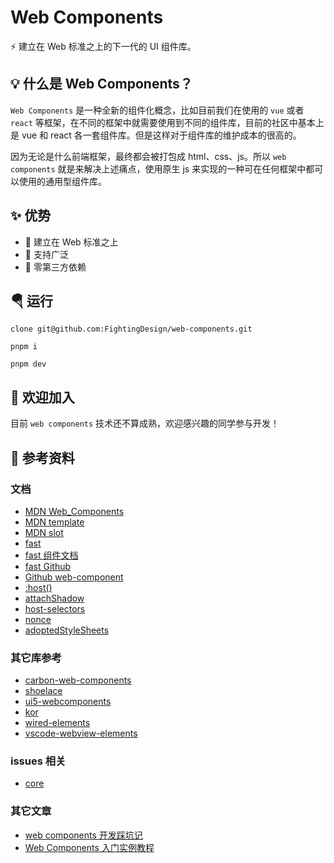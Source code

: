 # Web Components

⚡ 建立在 Web 标准之上的下一代的 UI 组件库。

## 💡 什么是 Web Components？

`Web Components` 是一种全新的组件化概念，比如目前我们在使用的 `vue` 或者 `react` 等框架，在不同的框架中就需要使用到不同的组件库，目前的社区中基本上是 vue 和 react 各一套组件库。但是这样对于组件库的维护成本的很高的。

因为无论是什么前端框架，最终都会被打包成 html、css、js。所以 `web components` 就是来解决上述痛点，使用原生 js 来实现的一种可在任何框架中都可以使用的通用型组件库。

## ✨ 优势

- 💪 建立在 Web 标准之上
- 🐆 支持广泛
- 🦩 零第三方依赖

## 🪂 运行

```shell
clone git@github.com:FightingDesign/web-components.git

pnpm i

pnpm dev
```

## 🤟 欢迎加入

目前 `web components` 技术还不算成熟，欢迎感兴趣的同学参与开发！

## 🚀 参考资料

### 文档

- [MDN Web_Components](https://developer.mozilla.org/zh-CN/docs/Web/Web_Components)
- [MDN template](https://developer.mozilla.org/zh-CN/docs/Web/HTML/Element/template)
- [MDN slot](https://developer.mozilla.org/zh-CN/docs/Web/HTML/Element/slot)
- [fast](https://www.fast.design/docs/integrations/vite)
- [fast 组件文档](https://explore.fast.design/components/fast-button)
- [fast Github](https://github.com/microsoft/fast)
- [Github web-component](https://github.com/topics/web-component)
- [:host()](https://developer.mozilla.org/zh-CN/docs/Web/CSS/:host_function)
- [attachShadow](https://developer.mozilla.org/zh-CN/docs/Web/API/Element/attachShadow)
- [host-selectors](https://github.com/mdn/web-components-examples/blob/main/host-selectors/main.js)
- [nonce](https://developer.mozilla.org/zh-CN/docs/Web/API/HTMLElement/nonce)
- [adoptedStyleSheets](https://developer.mozilla.org/en-US/docs/Web/API/Document/adoptedStyleSheets)

### 其它库参考

- [carbon-web-components](https://web-components.carbondesignsystem.com/)
- [shoelace](https://shoelace.style/)
- [ui5-webcomponents](https://sap.github.io/ui5-webcomponents/)
- [kor](https://kor-ui.com/introduction/welcome)
- [wired-elements](https://wiredjs.com/showcase.html)
- [vscode-webview-elements](https://bendera.github.io/vscode-webview-elements/)

### issues 相关

- [core](https://github.com/vuejs/core/pull/4309)

### 其它文章

- [web components 开发踩坑记](https://blog.csdn.net/xiliuhu/article/details/124615237)
- [Web Components 入门实例教程](https://www.ruanyifeng.com/blog/2019/08/web_components.html)